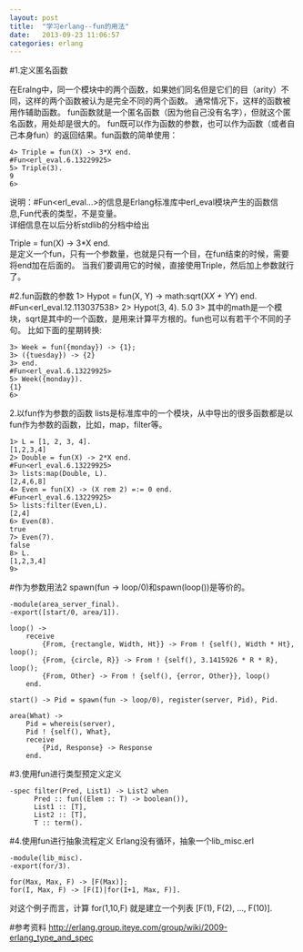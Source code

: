 ```yaml
---
layout: post
title:  "学习erlang--fun的用法"
date:   2013-09-23 11:06:57
categories: erlang
---
```

  
#1.定义匿名函数

在Eralng中，同一个模块中的两个函数，如果她们同名但是它们的目（arity）不同，这样的两个函数被认为是完全不同的两个函数。   通常情况下，这样的函数被用作辅助函数。 fun函数就是一个匿名函数（因为他自己没有名字），但就这个匿名函数，用处却是很大的。
fun既可以作为函数的参数，也可以作为函数（或者自己本身fun）的返回结果。fun函数的简单使用：

	4> Triple = fun(X) -> 3*X end.
	#Fun<erl_eval.6.13229925>
	5> Triple(3).
	9
	6>


说明：#Fun<erl_eval...>的信息是Erlang标准库中erl_eval模块产生的函数信息,Fun代表的类型，不是变量。  
详细信息在以后分析stdlib的分档中给出

Triple = fun(X) -> 3*X end.  
是定义一个fun，只有一个参数量，也就是只有一个目，在fun结束的时候，需要将end加在后面的。  当我们要调用它的时候，直接使用Triple，然后加上参数就行了。


#2.fun函数的参数
	1> Hypot = fun(X, Y) -> math:sqrt(X*X + Y*Y) end.
	#Fun<erl_eval.12.113037538>
	2> Hypot(3, 4).
	5.0
	3>
其中的math是一个模块，sqrt是其中的一个函数，是用来计算平方根的。fun也可以有若干个不同的子句。
比如下面的星期转换:

	3> Week = fun({monday}) -> {1};
	3> ({tuesday}) -> {2}
	3> end.
	#Fun<erl_eval.6.13229925>
	5> Week({monday}).
	{1}
	6>
2.以fun作为参数的函数
lists是标准库中的一个模块，从中导出的很多函数都是以fun作为参数的函数，比如，map，filter等。

	1> L = [1, 2, 3, 4].
	[1,2,3,4]
	2> Double = fun(X) -> 2*X end.
	#Fun<erl_eval.6.13229925>
	3> lists:map(Double, L).
	[2,4,6,8]
	4> Even = fun(X) -> (X rem 2) =:= 0 end.
	#Fun<erl_eval.6.13229925>
	5> lists:filter(Even,L).
	[2,4]
	6> Even(8).
	true
	7> Even(7).
	false
	8> L.
	[1,2,3,4]
	9>



#作为参数用法2
spawn(fun -> loop/0)和spawn(loop())是等价的。


	-module(area_server_final).
	-export([start/0, area/1]).	

	loop() ->
		receive
			{From, {rectangle, Width, Ht}} -> From ! {self(), Width * Ht}, loop();
			{From, {circle, R}} -> From ! {self(), 3.1415926 * R * R}, loop();
			{From, Other} -> From ! {self(), {error, Other}}, loop()
		end.	

	start() -> Pid = spawn(fun -> loop/0), register(server, Pid), Pid.	

	area(What) ->
		Pid = whereis(server),
		Pid ! {self(), What},
		receive
			{Pid, Response} -> Response		
		end.

#3.使用fun进行类型预定义定义

	-spec filter(Pred, List1) -> List2 when
	      Pred :: fun((Elem :: T) -> boolean()),
	      List1 :: [T],
	      List2 :: [T],
	      T :: term().

#4.使用fun进行抽象流程定义
Erlang没有循环，抽象一个lib_misc.erl
	
	-module(lib_misc).
	-export(for/3).	

	for(Max, Max, F) -> [F(Max)];
	for(I, Max, F) -> [F(I)|for(I+1, Max, F)].

对这个例子而言，计算 for(1,10,F) 就是建立一个列表 [F(1), F(2), ..., F(10)].

#参考资料
http://erlang.group.iteye.com/group/wiki/2009-erlang_type_and_spec  
